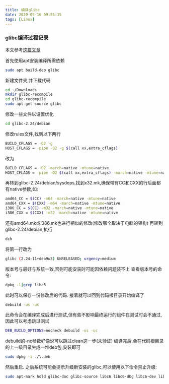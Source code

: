 ```yaml
---
title: 编译glibc
date: 2020-05-10 09:55:15
tags: [Linux]
---
```


### glibc编译过程记录
本文参考[这篇文章](https://notes.ponderworthy.com/rebuild-glibc-optimized-for-your-cpu-in-debian-testing-as-a-local-package-version)
<!--more-->
首先使用apt安装编译所需依赖
```bash
sudo apt build-dep glibc
```
新建文件夹,并下载代码
```bash
cd ~/Downloads
mkdir glibc-recompile
cd glibc-recompile
sudo apt-get source glibc
```

修改一些文件以设置优化
```bash
cd glibc-2.24/debian
```
修改rules文件,找到以下两行
```bash
BUILD_CFLAGS = -O2 -g
HOST_CFLAGS = -pipe -O2 -g $(call xx,extra_cflags)
```
改为
```bash
BUILD_CFLAGS = -O2 -march=native -mtune=native
HOST_CFLAGS = -pipe -O2 $(call xx,extra_cflags) -march=native -mtune=native
```
再转到glibc-2.24/debian/sysdeps,找到x32.mk,确保带有CC和CXX的行后面都有native参数,如:
```bash
amd64_CC = $(CC) -m64 -march=native -mtune=native
amd64_CXX = $(CXX) -m64 -march=native -mtune=native
i386_CC = $(CC) -m32 -march=native -mtune=native
i386_CXX = $(CXX) -m32 -march=native -mtune=native
```
还有amd64.mk或i386.mk也进行相似的修改(修改哪个取决于电脑的架构)
再转到glibc-2.24/debian,执行
```bash
dch
```
将第一行改为
```bash
glibc (2.24-11+deb9u3) UNRELEASED; urgency=medium
```
版本号与最好与系统一致,否则可能安装时可能因依赖问题装不上
查看版本号的命令:
```bash
dpkg -l|grep libc6
```
此时可以保存一份修改后的代码.
接着就可以回到代码根目录开始编译了
```bash
debuild -us -uc
```
此命令会在编译完成后进行测试,但有些不影响最终运行的组件在测试时会不通过,因此可以考虑跳过测试
```bash
DEB_BUILD_OPTIONS=nocheck debuild -us -uc
```
debuild的-nc参数好像说可以跳过clean这一步(未验证)
编译完后,会在代码根目录的上一级目录生成一堆deb包,安装即可
```bash
sudo dpkg -i ./\.deb
```
然后重启.
之后系统可能会提示升级新安装的glibc,可以使用以下命令禁止升级:
```bash
sudo apt-mark hold glibc-doc glibc-source libc6 libc6-dbg libc6-dev libc6-dev-i386 libc6-dev-x32 libc6-i386 libc6-pic libc6-x32 nscd
```


